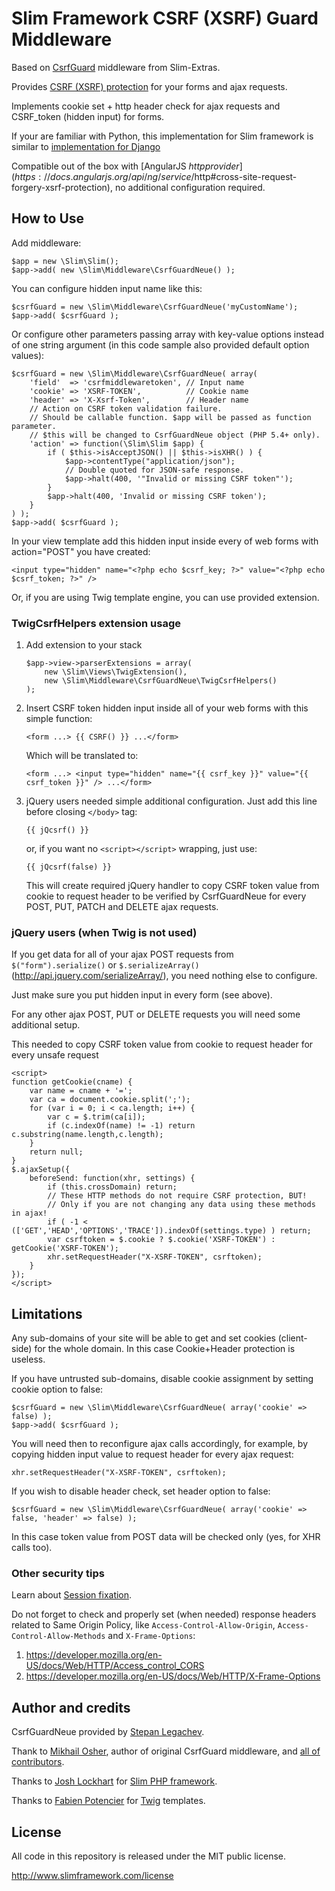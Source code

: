 # Slim Framework CSRF (XSRF) Guard Middleware

Based on [CsrfGuard](https://github.com/codeguy/Slim-Extras/blob/develop/Middleware/CsrfGuard.php) middleware from Slim-Extras.

Provides <a href="https://www.owasp.org/index.php/Cross-Site_Request_Forgery_(CSRF)_Prevention_Cheat_Sheet">CSRF (XSRF) protection</a> for your forms and ajax requests.

Implements cookie set + http header check for ajax requests and CSRF_token (hidden input) for forms.

If your are familiar with Python, this implementation for Slim framework
is similar to [implementation for Django](https://docs.djangoproject.com/en/dev/ref/contrib/csrf/)

Compatible out of the box with [AngularJS $http provider](https://docs.angularjs.org/api/ng/service/$http#cross-site-request-forgery-xsrf-protection), no additional configuration required.



## How to Use

Add middleware:

    $app = new \Slim\Slim();
    $app->add( new \Slim\Middleware\CsrfGuardNeue() );

You can configure hidden input name like this:

    $csrfGuard = new \Slim\Middleware\CsrfGuardNeue('myCustomName');
    $app->add( $csrfGuard );

Or configure other parameters passing array with key-value options instead of one string argument
(in this code sample also provided default option values):

    $csrfGuard = new \Slim\Middleware\CsrfGuardNeue( array(
        'field'  => 'csrfmiddlewaretoken', // Input name
        'cookie' => 'XSRF-TOKEN',          // Cookie name
        'header' => 'X-Xsrf-Token',        // Header name
        // Action on CSRF token validation failure.
        // Should be callable function. $app will be passed as function parameter.
        // $this will be changed to CsrfGuardNeue object (PHP 5.4+ only).
        'action' => function(\Slim\Slim $app) {
            if ( $this->isAcceptJSON() || $this->isXHR() ) {
                $app->contentType("application/json");
                // Double quoted for JSON-safe response.
                $app->halt(400, '"Invalid or missing CSRF token"');
            }
            $app->halt(400, 'Invalid or missing CSRF token');
        }
    ) );
    $app->add( $csrfGuard );


In your view template add this hidden input inside every of web forms with action="POST" you have created:

    <input type="hidden" name="<?php echo $csrf_key; ?>" value="<?php echo $csrf_token; ?>" />

Or, if you are using Twig template engine, you can use provided extension.


### TwigCsrfHelpers extension usage

1.  Add extension to your stack

        $app->view->parserExtensions = array(
            new \Slim\Views\TwigExtension(),
            new \Slim\Middleware\CsrfGuardNeue\TwigCsrfHelpers()
        );

2.  Insert CSRF token hidden input inside all of your web forms with this simple function:

        <form ...> {{ CSRF() }} ...</form>

    Which will be translated to:

        <form ...> <input type="hidden" name="{{ csrf_key }}" value="{{ csrf_token }}" /> ...</form>

3.  jQuery users needed simple additional configuration. Just add this line before closing `</body>` tag:

        {{ jQcsrf() }}

    or, if you want no `<script></script>` wrapping, just use:

        {{ jQcsrf(false) }}

    This will create required jQuery handler to copy CSRF token value from cookie to request header
    to be verified by CsrfGuardNeue for every POST, PUT, PATCH and DELETE ajax requests.


### jQuery users (when Twig is not used)

If you get data for all of your ajax POST requests from `$("form").serialize()` or `$.serializeArray()` (<http://api.jquery.com/serializeArray/>),
you need nothing else to configure.

Just make sure you put hidden input in every form (see above).

For any other ajax POST, PUT or DELETE requests you will need some additional setup.

This needed to copy CSRF token value from cookie to request header for every unsafe request

    <script>
    function getCookie(cname) {
        var name = cname + '=';
        var ca = document.cookie.split(';');
        for (var i = 0; i < ca.length; i++) {
            var c = $.trim(ca[i]);
            if (c.indexOf(name) != -1) return c.substring(name.length,c.length);
        }
        return null;
    }
    $.ajaxSetup({
        beforeSend: function(xhr, settings) {
            if (this.crossDomain) return;
            // These HTTP methods do not require CSRF protection, BUT!
            // Only if you are not changing any data using these methods in ajax!
            if ( -1 < (['GET','HEAD','OPTIONS','TRACE']).indexOf(settings.type) ) return;
            var csrftoken = $.cookie ? $.cookie('XSRF-TOKEN') : getCookie('XSRF-TOKEN');
            xhr.setRequestHeader("X-XSRF-TOKEN", csrftoken);
        }
    });
    </script>


## Limitations

Any sub-domains of your site will be able to get and set cookies (client-side) for the whole domain.
In this case Cookie+Header protection is useless.

If you have untrusted sub-domains, disable cookie assignment by setting cookie option to false:

    $csrfGuard = new \Slim\Middleware\CsrfGuardNeue( array('cookie' => false) );
    $app->add( $csrfGuard );

You will need then to reconfigure ajax calls accordingly, for example, by copying hidden input value
to request header for every ajax request:

    xhr.setRequestHeader("X-XSRF-TOKEN", csrftoken);

If you wish to disable header check, set header option to false:

    $csrfGuard = new \Slim\Middleware\CsrfGuardNeue( array('cookie' => false, 'header' => false) );

In this case token value from POST data will be checked only (yes, for XHR calls too).


### Other security tips

Learn about [Session fixation](https://www.owasp.org/index.php/Session_fixation).

Do not forget to check and properly set (when needed) response headers related
to Same Origin Policy, like `Access-Control-Allow-Origin`, `Access-Control-Allow-Methods` and `X-Frame-Options`:

1. <https://developer.mozilla.org/en-US/docs/Web/HTTP/Access_control_CORS>
2. <https://developer.mozilla.org/en-US/docs/Web/HTTP/X-Frame-Options>



## Author and credits

CsrfGuardNeue provided by [Stepan Legachev](https://www.sib.li).

Thank to [Mikhail Osher](https://github.com/miraage), author of original CsrfGuard middleware,
and [all of contributors](https://github.com/codeguy/Slim-Extras/commits/develop/Middleware/CsrfGuard.php).

Thanks to [Josh Lockhart](https://github.com/codeguy) for [Slim PHP framework](http://www.slimframework.com/).

Thanks to [Fabien Potencier](https://github.com/fabpot/) for [Twig](http://twig.sensiolabs.org/) templates.



## License

All code in this repository is released under the MIT public license.

<http://www.slimframework.com/license>